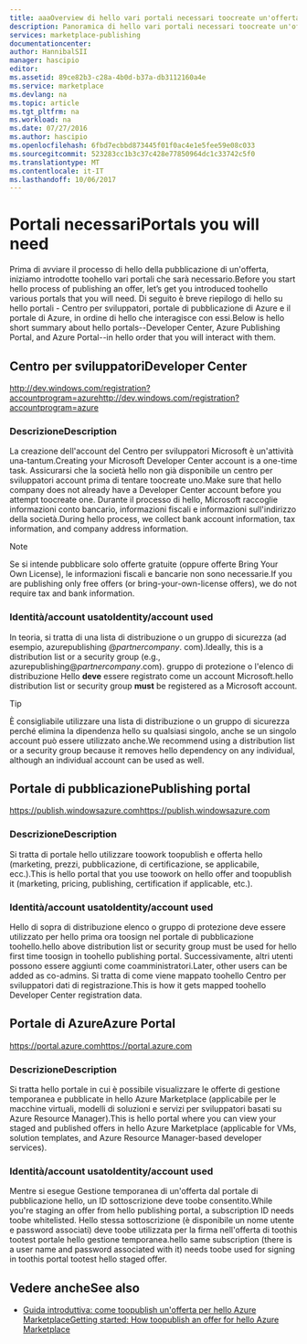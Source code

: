 ```yaml
---
title: aaaOverview di hello vari portali necessari toocreate un'offerta per hello Marketplace | Documenti Microsoft
description: Panoramica di hello vari portali necessari toocreate un'offerta per hello Marketplace
services: marketplace-publishing
documentationcenter: 
author: HannibalSII
manager: hascipio
editor: 
ms.assetid: 89ce82b3-c28a-4b0d-b37a-db3112160a4e
ms.service: marketplace
ms.devlang: na
ms.topic: article
ms.tgt_pltfrm: na
ms.workload: na
ms.date: 07/27/2016
ms.author: hascipio
ms.openlocfilehash: 6fbd7ecbbd873445f01f0ac4e1e5fee59e08c033
ms.sourcegitcommit: 523283cc1b3c37c428e77850964dc1c33742c5f0
ms.translationtype: MT
ms.contentlocale: it-IT
ms.lasthandoff: 10/06/2017
---
```

# <a name="portals-you-will-need"></a><span data-ttu-id="d1c3c-103">Portali necessari</span><span class="sxs-lookup"><span data-stu-id="d1c3c-103">Portals you will need</span></span>
<span data-ttu-id="d1c3c-104">Prima di avviare il processo di hello della pubblicazione di un'offerta, iniziamo introdotte toohello vari portali che sarà necessario.</span><span class="sxs-lookup"><span data-stu-id="d1c3c-104">Before you start hello process of publishing an offer, let’s get you introduced toohello various portals that you will need.</span></span> <span data-ttu-id="d1c3c-105">Di seguito è breve riepilogo di hello su hello portali - Centro per sviluppatori, portale di pubblicazione di Azure e il portale di Azure, in ordine di hello che interagisce con essi.</span><span class="sxs-lookup"><span data-stu-id="d1c3c-105">Below is hello short summary about hello portals--Developer Center, Azure Publishing Portal, and Azure Portal--in hello order that you will interact with them.</span></span>                                                                            

## <a name="developer-center"></a><span data-ttu-id="d1c3c-106">Centro per sviluppatori</span><span class="sxs-lookup"><span data-stu-id="d1c3c-106">Developer Center</span></span>
[<span data-ttu-id="d1c3c-107">http://dev.windows.com/registration?accountprogram=azure</span><span class="sxs-lookup"><span data-stu-id="d1c3c-107">http://dev.windows.com/registration?accountprogram=azure</span></span>](http://dev.windows.com/registration?accountprogram=azure)

### <a name="description"></a><span data-ttu-id="d1c3c-108">Descrizione</span><span class="sxs-lookup"><span data-stu-id="d1c3c-108">Description</span></span>
<span data-ttu-id="d1c3c-109">La creazione dell'account del Centro per sviluppatori Microsoft è un'attività una-tantum.</span><span class="sxs-lookup"><span data-stu-id="d1c3c-109">Creating your Microsoft Developer Center account is a one-time task.</span></span> <span data-ttu-id="d1c3c-110">Assicurarsi che la società hello non già disponibile un centro per sviluppatori account prima di tentare toocreate uno.</span><span class="sxs-lookup"><span data-stu-id="d1c3c-110">Make sure that hello company does not already have a Developer Center account before you attempt toocreate one.</span></span> <span data-ttu-id="d1c3c-111">Durante il processo di hello, Microsoft raccoglie informazioni conto bancario, informazioni fiscali e informazioni sull'indirizzo della società.</span><span class="sxs-lookup"><span data-stu-id="d1c3c-111">During hello process, we collect bank account information, tax information, and company address information.</span></span>

> [!NOTE]
> <span data-ttu-id="d1c3c-112">Se si intende pubblicare solo offerte gratuite (oppure offerte Bring Your Own License), le informazioni fiscali e bancarie non sono necessarie.</span><span class="sxs-lookup"><span data-stu-id="d1c3c-112">If you are publishing only free offers (or bring-your-own-license offers), we do not require tax and bank information.</span></span>
> 
> 

### <a name="identityaccount-used"></a><span data-ttu-id="d1c3c-113">Identità/account usato</span><span class="sxs-lookup"><span data-stu-id="d1c3c-113">Identity/account used</span></span>
<span data-ttu-id="d1c3c-114">In teoria, si tratta di una lista di distribuzione o un gruppo di sicurezza (ad esempio, azurepublishing @*partnercompany*. com).</span><span class="sxs-lookup"><span data-stu-id="d1c3c-114">Ideally, this is a distribution list or a security group (e.g., azurepublishing@*partnercompany*.com).</span></span> <span data-ttu-id="d1c3c-115">gruppo di protezione o l'elenco di distribuzione Hello **deve** essere registrato come un account Microsoft.</span><span class="sxs-lookup"><span data-stu-id="d1c3c-115">hello distribution list or security group **must** be registered as a Microsoft account.</span></span>

> [!TIP]
> <span data-ttu-id="d1c3c-116">È consigliabile utilizzare una lista di distribuzione o un gruppo di sicurezza perché elimina la dipendenza hello su qualsiasi singolo, anche se un singolo account può essere utilizzato anche.</span><span class="sxs-lookup"><span data-stu-id="d1c3c-116">We recommend using a distribution list or a security group because it removes hello dependency on any individual, although an individual account can be used as well.</span></span>
> 
> 

## <a name="publishing-portal"></a><span data-ttu-id="d1c3c-117">Portale di pubblicazione</span><span class="sxs-lookup"><span data-stu-id="d1c3c-117">Publishing portal</span></span>
[<span data-ttu-id="d1c3c-118">https://publish.windowsazure.com</span><span class="sxs-lookup"><span data-stu-id="d1c3c-118">https://publish.windowsazure.com</span></span>](https://publish.windowsazure.com)

### <a name="description"></a><span data-ttu-id="d1c3c-119">Descrizione</span><span class="sxs-lookup"><span data-stu-id="d1c3c-119">Description</span></span>
<span data-ttu-id="d1c3c-120">Si tratta di portale hello utilizzare toowork toopublish e offerta hello (marketing, prezzi, pubblicazione, di certificazione, se applicabile, ecc.).</span><span class="sxs-lookup"><span data-stu-id="d1c3c-120">This is hello portal that you use toowork on hello offer and toopublish it (marketing, pricing, publishing, certification if applicable, etc.).</span></span>

### <a name="identityaccount-used"></a><span data-ttu-id="d1c3c-121">Identità/account usato</span><span class="sxs-lookup"><span data-stu-id="d1c3c-121">Identity/account used</span></span>
<span data-ttu-id="d1c3c-122">Hello di sopra di distribuzione elenco o gruppo di protezione deve essere utilizzato per hello prima ora toosign nel portale di pubblicazione toohello.</span><span class="sxs-lookup"><span data-stu-id="d1c3c-122">hello above distribution list or security group must be used for hello first time toosign in toohello publishing portal.</span></span> <span data-ttu-id="d1c3c-123">Successivamente, altri utenti possono essere aggiunti come coamministratori.</span><span class="sxs-lookup"><span data-stu-id="d1c3c-123">Later, other users can be added as co-admins.</span></span> <span data-ttu-id="d1c3c-124">Si tratta di come viene mappato toohello Centro per sviluppatori dati di registrazione.</span><span class="sxs-lookup"><span data-stu-id="d1c3c-124">This is how it gets mapped toohello Developer Center registration data.</span></span>

## <a name="azure-portal"></a><span data-ttu-id="d1c3c-125">Portale di Azure</span><span class="sxs-lookup"><span data-stu-id="d1c3c-125">Azure Portal</span></span>
[<span data-ttu-id="d1c3c-126">https://portal.azure.com</span><span class="sxs-lookup"><span data-stu-id="d1c3c-126">https://portal.azure.com</span></span>](https://portal.azure.com)

### <a name="description"></a><span data-ttu-id="d1c3c-127">Descrizione</span><span class="sxs-lookup"><span data-stu-id="d1c3c-127">Description</span></span>
<span data-ttu-id="d1c3c-128">Si tratta hello portale in cui è possibile visualizzare le offerte di gestione temporanea e pubblicate in hello Azure Marketplace (applicabile per le macchine virtuali, modelli di soluzioni e servizi per sviluppatori basati su Azure Resource Manager).</span><span class="sxs-lookup"><span data-stu-id="d1c3c-128">This is hello portal where you can view your staged and published offers in hello Azure Marketplace (applicable for VMs, solution templates, and Azure Resource Manager-based developer services).</span></span>

### <a name="identityaccount-used"></a><span data-ttu-id="d1c3c-129">Identità/account usato</span><span class="sxs-lookup"><span data-stu-id="d1c3c-129">Identity/account used</span></span>
<span data-ttu-id="d1c3c-130">Mentre si esegue Gestione temporanea di un'offerta dal portale di pubblicazione hello, un ID sottoscrizione deve toobe consentito.</span><span class="sxs-lookup"><span data-stu-id="d1c3c-130">While you're staging an offer from hello publishing portal, a subscription ID needs toobe whitelisted.</span></span> <span data-ttu-id="d1c3c-131">Hello stessa sottoscrizione (è disponibile un nome utente e password associati) deve toobe utilizzata per la firma nell'offerta di toothis tootest portale hello gestione temporanea.</span><span class="sxs-lookup"><span data-stu-id="d1c3c-131">hello same subscription (there is a user name and password associated with it) needs toobe used for signing in toothis portal tootest hello staged offer.</span></span>

## <a name="see-also"></a><span data-ttu-id="d1c3c-132">Vedere anche</span><span class="sxs-lookup"><span data-stu-id="d1c3c-132">See also</span></span>
* [<span data-ttu-id="d1c3c-133">Guida introduttiva: come toopublish un'offerta per hello Azure Marketplace</span><span class="sxs-lookup"><span data-stu-id="d1c3c-133">Getting started: How toopublish an offer for hello Azure Marketplace</span></span>](marketplace-publishing-getting-started.md)

